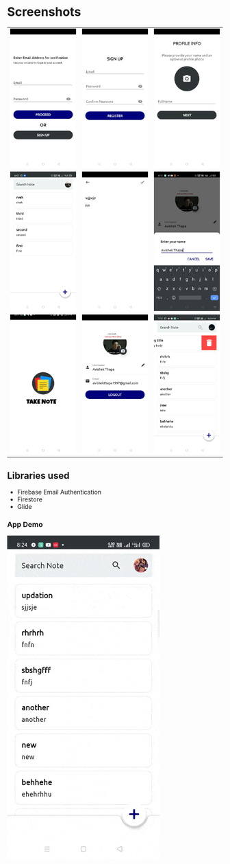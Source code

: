 # Screenshots

<table>
       <tr>
          <td><img src="app/screenshots/1.jpg"></td>
          <td><img src="app/screenshots/2.jpg"></td>
          <td><img src="app/screenshots/3.jpg"></td>
        </tr><tr>
           <td><img src="app/screenshots/4.jpg"></td>
           <td><img src="app/screenshots/5.jpg"></td>
           <td><img src="app/screenshots/6.jpg"></td>
        </tr>
         <tr>
             <td><img src="app/screenshots/7.jpg"></td>
             <td><img src="app/screenshots/8.jpg"></td>
             <td><img src="app/screenshots/9.jpg"></td>
         </tr>
</table>

## Libraries used

<ul>
<li>Firebase Email Authentication</li>
<li>Firestore</li>
<li>Glide</li>
</ul>

### App Demo

<img src="app/record/app_demo.gif">

